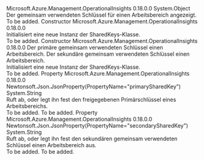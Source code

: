<Type Name="SharedKeys" FullName="Microsoft.Azure.Management.OperationalInsights.Models.SharedKeys">
  <TypeSignature Language="C#" Value="public class SharedKeys" />
  <TypeSignature Language="ILAsm" Value=".class public auto ansi beforefieldinit SharedKeys extends System.Object" />
  <TypeSignature Language="DocId" Value="T:Microsoft.Azure.Management.OperationalInsights.Models.SharedKeys" />
  <TypeSignature Language="VB.NET" Value="Public Class SharedKeys" />
  <TypeSignature Language="F#" Value="type SharedKeys = class" />
  <AssemblyInfo>
    <AssemblyName>Microsoft.Azure.Management.OperationalInsights</AssemblyName>
    <AssemblyVersion>0.18.0.0</AssemblyVersion>
  </AssemblyInfo>
  <Base>
    <BaseTypeName>System.Object</BaseTypeName>
  </Base>
  <Interfaces />
  <Docs>
    <summary>
            Der gemeinsam verwendeten Schlüssel für einen Arbeitsbereich angezeigt.
            </summary>
    <remarks>To be added.</remarks>
  </Docs>
  <Members>
    <Member MemberName=".ctor">
      <MemberSignature Language="C#" Value="public SharedKeys ();" />
      <MemberSignature Language="ILAsm" Value=".method public hidebysig specialname rtspecialname instance void .ctor() cil managed" />
      <MemberSignature Language="DocId" Value="M:Microsoft.Azure.Management.OperationalInsights.Models.SharedKeys.#ctor" />
      <MemberSignature Language="VB.NET" Value="Public Sub New ()" />
      <MemberType>Constructor</MemberType>
      <AssemblyInfo>
        <AssemblyName>Microsoft.Azure.Management.OperationalInsights</AssemblyName>
        <AssemblyVersion>0.18.0.0</AssemblyVersion>
      </AssemblyInfo>
      <Parameters />
      <Docs>
        <summary>
            Initialisiert eine neue Instanz der SharedKeys-Klasse.
            </summary>
        <remarks>To be added.</remarks>
      </Docs>
    </Member>
    <Member MemberName=".ctor">
      <MemberSignature Language="C#" Value="public SharedKeys (string primarySharedKey = null, string secondarySharedKey = null);" />
      <MemberSignature Language="ILAsm" Value=".method public hidebysig specialname rtspecialname instance void .ctor(string primarySharedKey, string secondarySharedKey) cil managed" />
      <MemberSignature Language="DocId" Value="M:Microsoft.Azure.Management.OperationalInsights.Models.SharedKeys.#ctor(System.String,System.String)" />
      <MemberSignature Language="VB.NET" Value="Public Sub New (Optional primarySharedKey As String = null, Optional secondarySharedKey As String = null)" />
      <MemberSignature Language="F#" Value="new Microsoft.Azure.Management.OperationalInsights.Models.SharedKeys : string * string -&gt; Microsoft.Azure.Management.OperationalInsights.Models.SharedKeys" Usage="new Microsoft.Azure.Management.OperationalInsights.Models.SharedKeys (primarySharedKey, secondarySharedKey)" />
      <MemberType>Constructor</MemberType>
      <AssemblyInfo>
        <AssemblyName>Microsoft.Azure.Management.OperationalInsights</AssemblyName>
        <AssemblyVersion>0.18.0.0</AssemblyVersion>
      </AssemblyInfo>
      <Parameters>
        <Parameter Name="primarySharedKey" Type="System.String" />
        <Parameter Name="secondarySharedKey" Type="System.String" />
      </Parameters>
      <Docs>
        <param name="primarySharedKey">Der primäre gemeinsam verwendeten Schlüssel einen Arbeitsbereich.</param>
        <param name="secondarySharedKey">Der sekundäre gemeinsam verwendeten Schlüssel einen Arbeitsbereich.</param>
        <summary>
            Initialisiert eine neue Instanz der SharedKeys-Klasse.
            </summary>
        <remarks>To be added.</remarks>
      </Docs>
    </Member>
    <Member MemberName="PrimarySharedKey">
      <MemberSignature Language="C#" Value="public string PrimarySharedKey { get; set; }" />
      <MemberSignature Language="ILAsm" Value=".property instance string PrimarySharedKey" />
      <MemberSignature Language="DocId" Value="P:Microsoft.Azure.Management.OperationalInsights.Models.SharedKeys.PrimarySharedKey" />
      <MemberSignature Language="VB.NET" Value="Public Property PrimarySharedKey As String" />
      <MemberSignature Language="F#" Value="member this.PrimarySharedKey : string with get, set" Usage="Microsoft.Azure.Management.OperationalInsights.Models.SharedKeys.PrimarySharedKey" />
      <MemberType>Property</MemberType>
      <AssemblyInfo>
        <AssemblyName>Microsoft.Azure.Management.OperationalInsights</AssemblyName>
        <AssemblyVersion>0.18.0.0</AssemblyVersion>
      </AssemblyInfo>
      <Attributes>
        <Attribute>
          <AttributeName>Newtonsoft.Json.JsonProperty(PropertyName="primarySharedKey")</AttributeName>
        </Attribute>
      </Attributes>
      <ReturnValue>
        <ReturnType>System.String</ReturnType>
      </ReturnValue>
      <Docs>
        <summary>
            Ruft ab, oder legt ihn fest den freigegebenen Primärschlüssel eines Arbeitsbereichs.
            </summary>
        <value>To be added.</value>
        <remarks>To be added.</remarks>
      </Docs>
    </Member>
    <Member MemberName="SecondarySharedKey">
      <MemberSignature Language="C#" Value="public string SecondarySharedKey { get; set; }" />
      <MemberSignature Language="ILAsm" Value=".property instance string SecondarySharedKey" />
      <MemberSignature Language="DocId" Value="P:Microsoft.Azure.Management.OperationalInsights.Models.SharedKeys.SecondarySharedKey" />
      <MemberSignature Language="VB.NET" Value="Public Property SecondarySharedKey As String" />
      <MemberSignature Language="F#" Value="member this.SecondarySharedKey : string with get, set" Usage="Microsoft.Azure.Management.OperationalInsights.Models.SharedKeys.SecondarySharedKey" />
      <MemberType>Property</MemberType>
      <AssemblyInfo>
        <AssemblyName>Microsoft.Azure.Management.OperationalInsights</AssemblyName>
        <AssemblyVersion>0.18.0.0</AssemblyVersion>
      </AssemblyInfo>
      <Attributes>
        <Attribute>
          <AttributeName>Newtonsoft.Json.JsonProperty(PropertyName="secondarySharedKey")</AttributeName>
        </Attribute>
      </Attributes>
      <ReturnValue>
        <ReturnType>System.String</ReturnType>
      </ReturnValue>
      <Docs>
        <summary>
            Ruft ab, oder legt ihn fest den sekundären gemeinsam verwendeten Schlüssel einen Arbeitsbereich aus.
            </summary>
        <value>To be added.</value>
        <remarks>To be added.</remarks>
      </Docs>
    </Member>
  </Members>
</Type>